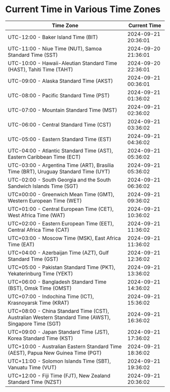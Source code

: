 # Current Time in Various Time Zones

| Time Zone | Current Time |
|-----------|--------------|
| UTC-12:00 - Baker Island Time (BIT) | 2024-09-21 20:36:01 |
| UTC-11:00 - Niue Time (NUT), Samoa Standard Time (SST) | 2024-09-20 21:36:01 |
| UTC-10:00 - Hawaii-Aleutian Standard Time (HAST), Tahiti Time (TAHT) | 2024-09-20 22:36:01 |
| UTC-09:00 - Alaska Standard Time (AKST) | 2024-09-21 00:36:01 |
| UTC-08:00 - Pacific Standard Time (PST) | 2024-09-21 01:36:02 |
| UTC-07:00 - Mountain Standard Time (MST) | 2024-09-21 02:36:02 |
| UTC-06:00 - Central Standard Time (CST) | 2024-09-21 03:36:02 |
| UTC-05:00 - Eastern Standard Time (EST) | 2024-09-21 04:36:02 |
| UTC-04:00 - Atlantic Standard Time (AST), Eastern Caribbean Time (ECT) | 2024-09-21 05:36:02 |
| UTC-03:00 - Argentina Time (ART), Brasília Time (BRT), Uruguay Standard Time (UYT) | 2024-09-21 05:36:02 |
| UTC-02:00 - South Georgia and the South Sandwich Islands Time (SGT) | 2024-09-21 06:36:02 |
| UTC±00:00 - Greenwich Mean Time (GMT), Western European Time (WET) | 2024-09-21 09:36:02 |
| UTC+01:00 - Central European Time (CET), West Africa Time (WAT) | 2024-09-21 10:36:02 |
| UTC+02:00 - Eastern European Time (EET), Central Africa Time (CAT) | 2024-09-21 11:36:02 |
| UTC+03:00 - Moscow Time (MSK), East Africa Time (EAT) | 2024-09-21 11:36:02 |
| UTC+04:00 - Azerbaijan Time (AZT), Gulf Standard Time (GST) | 2024-09-21 12:36:02 |
| UTC+05:00 - Pakistan Standard Time (PKT), Yekaterinburg Time (YEKT) | 2024-09-21 13:36:02 |
| UTC+06:00 - Bangladesh Standard Time (BST), Omsk Time (OMST) | 2024-09-21 14:36:02 |
| UTC+07:00 - Indochina Time (ICT), Krasnoyarsk Time (KRAT) | 2024-09-21 15:36:02 |
| UTC+08:00 - China Standard Time (CST), Australian Western Standard Time (AWST), Singapore Time (SGT) | 2024-09-21 16:36:02 |
| UTC+09:00 - Japan Standard Time (JST), Korea Standard Time (KST) | 2024-09-21 17:36:02 |
| UTC+10:00 - Australian Eastern Standard Time (AEST), Papua New Guinea Time (PGT) | 2024-09-21 18:36:02 |
| UTC+11:00 - Solomon Islands Time (SBT), Vanuatu Time (VUT) | 2024-09-21 19:36:02 |
| UTC+12:00 - Fiji Time (FJT), New Zealand Standard Time (NZST) | 2024-09-21 20:36:02 |
